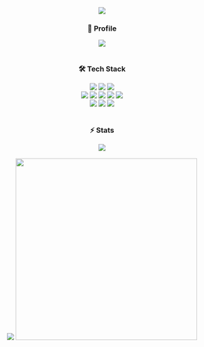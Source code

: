 <div align="center">
  <img src="https://capsule-render.vercel.app/api?type=venom&color=7bd1d2&height=300&section=header&text=Hello%20World!&stroke=7bd1d2&fontSize=90" />

  <div>
    <h3>🎈 Profile</h3>
    <a href="https://dongle-portfolio.org/" target="_blank"><img src='https://img.shields.io/badge/website-000000?style=for-the-badge&logo=About.me&logoColor=white' margin="20px"/></a>
  </div>
  <br/>
  <div>
    <h3>🛠 Tech Stack</h3>
    <img src='https://img.shields.io/badge/Python-14354C?style=for-the-badge&logo=python&logoColor=white'/>
    <img src='https://img.shields.io/badge/Unity-100000?style=for-the-badge&logo=unity&logoColor=white'/>
    <img src='https://img.shields.io/badge/C%2B%2B-00599C?style=for-the-badge&logo=c%2B%2B&logoColor=white'/>
    <br/>
    <img src='https://img.shields.io/badge/React-20232A?style=for-the-badge&logo=react&logoColor=61DAFB'/>
    <img src='https://img.shields.io/badge/React_Router-CA4245?style=for-the-badge&logo=react-router&logoColor=white'/>
    <img src='https://img.shields.io/badge/TypeScript-007ACC?style=for-the-badge&logo=typescript&logoColor=white'/>
    <img src='https://img.shields.io/badge/Vue.js-35495E?style=for-the-badge&logo=vue.js&logoColor=4FC08D'/>
    <img src='https://img.shields.io/badge/Tailwind_CSS-38B2AC?style=for-the-badge&logo=tailwind-css&logoColor=white'/>
    <br/>
    <img src='https://img.shields.io/badge/MySQL-005C84?style=for-the-badge&logo=mysql&logoColor=white'/>
    <img src='https://img.shields.io/badge/PostgreSQL-316192?style=for-the-badge&logo=postgresql&logoColor=white'/>
    <img src='https://img.shields.io/badge/Supabase-181818?style=for-the-badge&logo=supabase&logoColor=white'/>
  </div>
  <br/>
  <div>
    <h3>⚡ Stats</h3>
    <a href="https://solved.ac/profile/sdh0321" target="_blank"><img src='http://mazassumnida.wtf/api/v2/generate_badge?boj=sdh0321' margin="20px"/></a>
    <br/>
    <br/>
    <div contain = 'object-fit'>
      <img src='https://github-readme-stats.vercel.app/api?username=Donghyeon-Shin&theme=radical' />
      <img src='https://github-readme-stats.vercel.app/api/top-langs/?username=Donghyeon-Shin&hide_progress=true&theme=radical' width="418"/>
    </div>
  </div>
</div>

<!--
**Donghyeon-Shin/Donghyeon-Shin** is a ✨ _special_ ✨ repository because its `README.md` (this file) appears on your GitHub profile.

Here are some ideas to get you started:

- 🔭 I’m currently working on ...
- 🌱 I’m currently learning ...
- 👯 I’m looking to collaborate on ...
- 🤔 I’m looking for help with ...
- 💬 Ask me about ...
- 📫 How to reach me: ...
- 😄 Pronouns: ...
- ⚡ Fun fact: ...
-->

